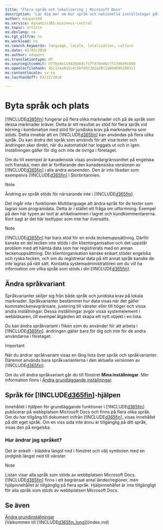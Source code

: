 ```yaml
---
title: "Flera språk och lokalisering | Microsoft Docs"
description: "Lär dig mer om hur språk och nationella inställningar påverkar din upplevelse i Business Central."
author: edupont04
ms.service: dynamics365-business-central
ms.topic: article
ms.devlang: na
ms.tgt_pltfrm: na
ms.workload: na
ms.search.keywords: language, locale, localization, culture
ms.date: 02/03/2018
ms.author: edupont
ms.translationtype: HT
ms.sourcegitcommit: d7fb34e1c9428a64c71ff47be8bcff174649c00d
ms.openlocfilehash: 45c12aa0a5c4c5bf65c3d2a2011abb4095184311
ms.contentlocale: sv-se
ms.lasthandoff: 03/22/2018

---
```

# <a name="changing-language-and-locale"></a>Byta språk och plats
[!INCLUDE[d365fin](includes/d365fin_md.md)] fungerar på flera olika marknader och på de språk som dessa marknader kräver. Detta är ett resultat av stöd för flera språk vid körning i kombination med stöd för juridiska krav på marknaderna som stöds. Detta innebär att en [!INCLUDE[d365fin](includes/d365fin_md.md)] kan användas på flera olika språk. Du kan ändra det språk som används för att visa texter och ändringen sker direkt, när du automatiskt har loggats ut och in igen. Inställningen gäller för dig och inte de övriga i företaget.  

Om du till exempel är kanadensisk visas användargränssnittet på engelska och franska, men det är fortfarande den kanadensiska versionen av [!INCLUDE[d365fin](includes/d365fin_md.md)] i alla andra avseenden. Den är inte likadan som exempelvis [!INCLUDE[d365fin](includes/d365fin_md.md)] i Storbritannien.  

> [!NOTE]  
>  Ändring av språk stöds för närvarande inte i [!INCLUDE[d365fin](includes/d365fin_md.md)].

Det ingår inte i funktionen Multilanguage att ändra språk för de texter som lagras som programdata. Detta är i stället ett fråga om utformning. Exempel på den här typen av text är artikelnamnen i lagret och kundkommentarerna. Kort sagt är det här texttyper som inte har översatts.  

> [!NOTE]  
>  [!INCLUDE[d365fin](includes/d365fin_md.md)] har bara stöd för en enda teckenuppsättning. Därför kanske en del tecken inte stöds i din klientorganisation och det uppstår problem med att hämta data som har registrerats med en annan teckenuppsättning. Din klientorganisation kanske enbart stöder engelska och ryska tecken, och om du registrerar data på ett annat språk kanske de inte lagras på rätt sätt. Kontakta systemadministratören om du vill ha information om vilka språk som stöds i din [!INCLUDE[d365fin](includes/d365fin_md.md)].  

## <a name="changing-the-locale"></a>Ändra språkvariant
Språkvarianter skiljer sig från både språk och juridiska krav på lokala marknader. Språkvarianter bestämmer hur data visas när det gäller kommateckenavgränsare, justering till vänster eller till höger och vissa andra inställningar. Dessa inställningar avgör vissa systemelement i webbläsaren, till exempel åtgärden att skapa ett nytt objekt i en lista.  

Du kan ändra språkvariant i fliken som du använder för att arbeta i [!INCLUDE[d365fin](includes/d365fin_md.md)]. ändringen gäller bara för dig och inte för de andra användarna i företaget.  

> [!IMPORTANT]  
>  När du ändrar språkvariant visas en lång lista över språk och språkvarianter. Däremot används bara språkvarianterna i den aktuella versionen av [!INCLUDE[d365fin](includes/d365fin_md.md)].  

Om du vill ändra språkvariant går du till fönstret **Mina inställningar**. Mer information finns i [Ändra grundläggande inställningar](ui-change-basic-settings.md).  

## <a name="languages-of-the-included365finincludesd365finmdmd-help"></a>Språk för [!INCLUDE[d365fin](includes/d365fin_md.md)]-hjälpen
Innehållet i hjälpen för grundläggande funktioner i [!INCLUDE[d365fin](includes/d365fin_md.md)] publicerar på webbplatsen Microsoft Docs och finns på flera olika språk. Om du har tillgång till dokument inifrån [!INCLUDE[d365fin](includes/d365fin_md.md)], visas innehållet på ditt eget språk. Om en viss sida inte ännu är tillgänglig på ditt språk, visas den på engelska.

### <a name="how-do-i-change-the-language"></a>Hur ändrar jag språket?
Det är enkelt - bläddra längst ned i fönstret och välj symbolen med en jordglob längst ned till vänster.

> [!NOTE]  
> Listan visar alla språk som stöds av webbplatsen Microsoft Docs. [!INCLUDE[d365fin](includes/d365fin_md.md)] finns i ett begränsat antal länder/regioner, men hjälpinnehållet är tillgänglig på flera språk. Hjälpinnehållet är inte tillgängligt för alla språk som stöds av webbplatsen Microsoft Docs.

## <a name="see-also"></a>Se även  
[Ändra grundinställningar](ui-change-basic-settings.md)  
[Välkommen till [!INCLUDE[d365fin_long](includes/d365fin_long_md.md)]](index.md)  

